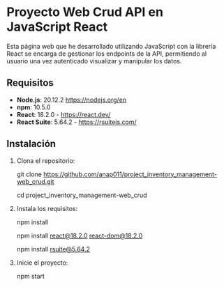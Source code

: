 # Proyecto Web Crud API en JavaScript React

Esta página web que he desarrollado utilizando JavaScript con la librería React se encarga de gestionar los endpoints de la API, permitiendo al usuario una vez autenticado visualizar y manipular los datos.

## Requisitos

- **Node.js**: 20.12.2 https://nodejs.org/en
- **npm**: 10.5.0
- **React**: 18.2.0 - https://react.dev/
- **React Suite**: 5.64.2 - https://rsuitejs.com/


## Instalación

1. Clona el repositorio:

    git clone https://github.com/anap011/project_inventory_management-web_crud.git
    
    cd project_inventory_management-web_crud

2. Instala los requisitos:

    npm install

    npm install react@18.2.0 react-dom@18.2.0

    npm install rsuite@5.64.2

3. Inicie el proyecto:

    npm start

